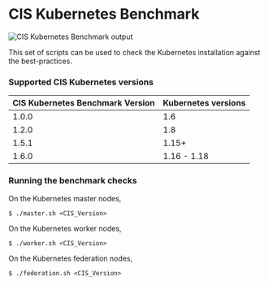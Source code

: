 # CIS Kubernetes Benchmark

![CIS Kubernetes Benchmark output](https://raw.githubusercontent.com/neuvector/kubernetes-cis-benchmark/master/bench.png "CIS Kubernetes Benchmark output")

This set of scripts can be used to check the Kubernetes installation against the best-practices.

### Supported CIS Kubernetes versions

| CIS Kubernetes Benchmark Version | Kubernetes versions |
|---|---|
| 1.0.0 | 1.6 |
| 1.2.0 | 1.8 |
| 1.5.1 | 1.15+ |
| 1.6.0 | 1.16 - 1.18 |

### Running the benchmark checks

On the Kubernetes master nodes,
```
$ ./master.sh <CIS_Version>
```

On the Kubernetes worker nodes,
```
$ ./worker.sh <CIS_Version>
```

On the Kubernetes federation nodes,
```
$ ./federation.sh <CIS_Version>

